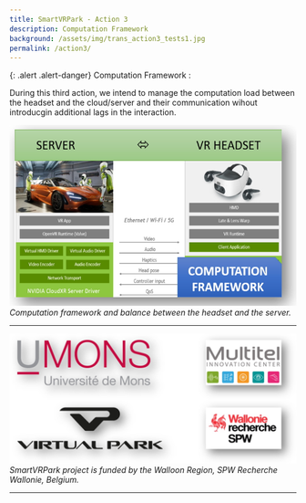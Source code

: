 ```yaml
---
title: SmartVRPark - Action 3
description: Computation Framework
background: /assets/img/trans_action3_tests1.jpg
permalink: /action3/
---
```



{: .alert .alert-danger}
Computation Framework :

During this third action, we intend to manage the computation load between the headset and the cloud/server and their communication wihout introducgin additional lags in the interaction. 

![Project partners](https://raw.githubusercontent.com/numediart/SmartVRPark/main/assets/img/smartvr_action3.jpg)
_Computation framework and balance between the headset and the server._


---

![Project partners](https://raw.githubusercontent.com/numediart/SmartVRPark/main/assets/img/smartvr_partners.jpg)
_SmartVRPark project is funded by the Walloon Region, SPW Recherche Wallonie, Belgium._

---